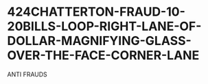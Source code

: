 # 424CHATTERTON-FRAUD-10-20BILLS-LOOP-RIGHT-LANE-OF-DOLLAR-MAGNIFYING-GLASS-OVER-THE-FACE-CORNER-LANE
ANTI FRAUDS
